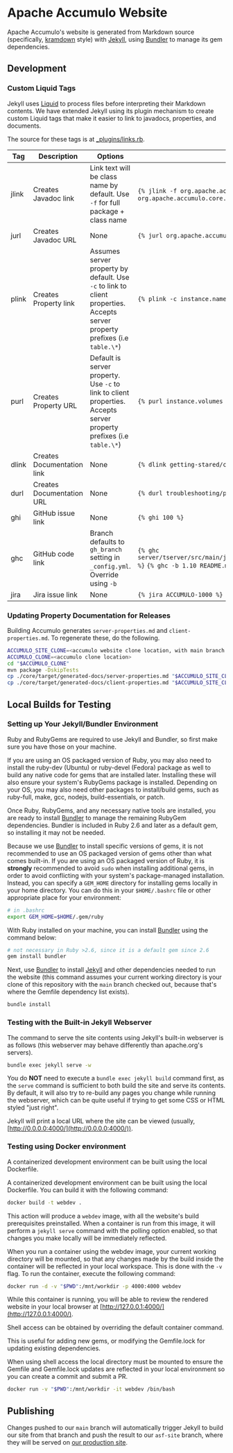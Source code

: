 # Apache Accumulo Website

Apache Accumulo's website is generated from Markdown source (specifically,
[kramdown] style) with [Jekyll], using [Bundler] to manage its gem
dependencies.

## Development

### Custom Liquid Tags

Jekyll uses [Liquid] to process files before interpreting their Markdown
contents. We have extended Jekyll using its plugin mechanism to create custom
Liquid tags that make it easier to link to javadocs, properties, and documents.

The source for these tags is at [\_plugins/links.rb](_plugins/links.rb).

| Tag   | Description            | Options                                                                         | Examples                                             |
| ----- | ---------------------- | ------------------------------------------------------------------------------- | ---------------------------------------------------- |
| jlink | Creates Javadoc link   | Link text will be class name by default. Use `-f` for full package + class name | `{% jlink -f org.apache.accumulo.core.client.Connector %}`  `{% jlink -f org.apache.accumulo.core.client %}` |
| jurl  | Creates Javadoc URL    | None                                                                            | `{% jurl org.apache.accumulo.core.client.Connector %}`     |
| plink | Creates Property link  | Assumes server property by default. Use `-c` to link to client properties. Accepts server property prefixes (i.e `table.\*`)       | `{% plink -c instance.name %}`                             |
| purl  | Creates Property URL   | Default is server property. Use `-c` to link to client properties. Accepts server property prefixes (i.e `table.\*`)               | `{% purl instance.volumes %}`                             |
| dlink | Creates Documentation link | None                                                                            | `{% dlink getting-stared/clients %}`                   |
| durl  | Creates Documentation URL  | None                                                                            | `{% durl troubleshooting/performance %}`                   |
| ghi   | GitHub issue link          | None  | `{% ghi 100 %}` |
| ghc   | GitHub code link          | Branch defaults to `gh_branch` setting in `_config.yml`. Override using `-b` | `{% ghc server/tserver/src/main/java/org/apache/accumulo/tserver/TabletServer.java %}` `{% ghc -b 1.10 README.md %}` |
| jira   | Jira issue link          | None  | `{% jira ACCUMULO-1000 %}` |

### Updating Property Documentation for Releases

Building Accumulo  generates `server-properties.md` and `client-properties.md`.
To regenerate these, do the following.

```bash
ACCUMULO_SITE_CLONE=<accumulo website clone location, with main branch checked out>
ACCUMULO_CLONE=<accumulo clone location>
cd "$ACCUMULO_CLONE"
mvn package -DskipTests
cp ./core/target/generated-docs/server-properties.md "$ACCUMULO_SITE_CLONE"/_docs-2/configuration
cp ./core/target/generated-docs/client-properties.md "$ACCUMULO_SITE_CLONE"/_docs-2/configuration
```

## Local Builds for Testing

### Setting up Your Jekyll/Bundler Environment

Ruby and RubyGems are required to use Jekyll and Bundler, so first make sure
you have those on your machine.

If you are using an OS packaged version of Ruby, you may also need to install
the ruby-dev (Ubuntu) or ruby-devel (Fedora) package as well to build any
native code for gems that are installed later. Installing these will also
ensure your system's RubyGems package is installed. Depending on your OS, you
may also need other packages to install/build gems, such as ruby-full, make,
gcc, nodejs, build-essentials, or patch.

Once Ruby, RubyGems, and any necessary native tools are installed, you are
ready to install [Bundler] to manage the remaining RubyGem dependencies.
Bundler is included in Ruby 2.6 and later as a default gem, so installing it
may not be needed.

Because we use [Bundler] to install specific versions of gems, it is not
recommended to use an OS packaged version of gems other than what comes
built-in. If you are using an OS packaged version of Ruby, it is __strongly__
recommended to avoid `sudo` when installing additional gems, in order to avoid
conflicting with your system's package-managed installation. Instead, you can
specify a `GEM_HOME` directory for installing gems locally in your home
directory. You can do this in your `$HOME/.bashrc` file or other appropriate
place for your environment:

```bash
# in .bashrc
export GEM_HOME=$HOME/.gem/ruby
```

With Ruby installed on your machine, you can install [Bundler] using the
command below:

```bash
# not necessary in Ruby >2.6, since it is a default gem since 2.6
gem install bundler
```

Next, use [Bundler] to install [Jekyll] and other dependencies needed to run
the website (this command assumes your current working directory is your clone
of this repository with the `main` branch checked out, because that's where
the Gemfile dependency list exists).

```bash
bundle install
```

### Testing with the Built-in Jekyll Webserver

The command to serve the site contents using Jekyll's built-in webserver is as
follows (this webserver may behave differently than apache.org's servers).

```bash
bundle exec jekyll serve -w
```

You do __NOT__ need to execute a `bundle exec jekyll build` command first, as
the `serve` command is sufficient to both build the site and serve its
contents. By default, it will also try to re-build any pages you change while
running the webserver, which can be quite useful if trying to get some CSS or
HTML styled "just right".

Jekyll will print a local URL where the site can be viewed (usually,
[http://0.0.0.0:4000/](http://0.0.0.0:4000/)).

### Testing using Docker environment 

A containerized development environment can be built using the local
Dockerfile.


A containerized development environment can be built using the local
Dockerfile. You can build it with the following command:

```bash
docker build -t webdev .
```

This action will produce a `webdev` image, with all the website's build
prerequisites preinstalled. When a container is run from this image, it
will perform a `jekyll serve` command with the polling option enabled,
so that changes you make locally will be immediately reflected.

When you run a container using the webdev image, your current working
directory will be mounted, so that any changes made by the build inside
the container will be reflected in your local workspace. This is done with
the `-v` flag. To run the container, execute the following command:

```bash
docker run -d -v "$PWD":/mnt/workdir -p 4000:4000 webdev
```

While this container is running, you will be able to review the rendered website
in your local browser at [http://127.0.0.1:4000/](http://127.0.0.1:4000/).


Shell access can be obtained by overriding the default container command.

This is useful for adding new gems, or modifying the Gemfile.lock for updating
existing dependencies.

When using shell access the local directory must be mounted to ensure
the Gemfile and Gemfile.lock updates are reflected in your local
environment so you can create a commit and submit a PR.

```bash
docker run -v "$PWD":/mnt/workdir -it webdev /bin/bash
```

## Publishing

Changes pushed to our `main` branch will automatically trigger Jekyll to
build our site from that branch and push the result to our `asf-site`
branch, where they will be served on [our production site][production].

[Bundler]: https://bundler.io/
[Jekyll]: https://jekyllrb.com/
[Liquid]: https://jekyllrb.com/docs/liquid/
[kramdown]: https://kramdown.gettalong.org/
[production]: https://accumulo.apache.org
